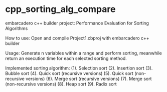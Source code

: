 # cpp_sorting_alg_compare
embarcadero c++ builder project: Performance Evaluation for Sorting Algorithms

How to use: Open and compile Project1.cbproj with embarcadero c++ builder

Usage: Generate n variables within a range and perform sorting, 
meanwhile return an execution time for each selected sorting method.

Implemented sorting algorithm: 
 (1). Selection sort
 (2). Insertion sort
 (3). Bubble sort
 (4). Quick sort (recursive versions)
 (5). Quick sort (non-recursive versions)
 (6). Merge sort (recursive versions)
 (7). Merge sort (non-recursive versions)
 (8). Heap sort
 (9). Radix sort
